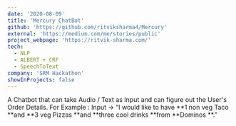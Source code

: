 ```yaml
---
date: '2020-08-09'
title: 'Mercury ChatBot'
github: 'https://github.com/ritviksharma4/Mercury'
external: 'https://medium.com/me/stories/public'
project_webpage: 'https://ritvik-sharma.com/'
tech:
  - NLP
  - ALBERT + CRF
  - SpeechToText
company: 'SRM Hackathon'
showInProjects: false
---
```


A Chatbot that can take Audio / Text as Input and can figure out the User's Order Details.
For Example : Input -> “I would like to have **1 non veg Taco **and **3 veg Pizzas **and **three cool drinks **from **Dominos **.”